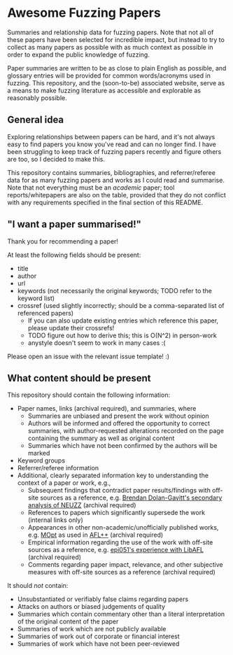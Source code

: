 # Awesome Fuzzing Papers

Summaries and relationship data for fuzzing papers. Note that not all of these
papers have been selected for incredible impact, but instead to try to collect
as many papers as possible with as much context as possible in order to expand
the public knowledge of fuzzing.

Paper summaries are written to be as close to plain English as possible, and
glossary entries will be provided for common words/acronyms used in fuzzing.
This repository, and the (soon-to-be) associated website, serve as a means to
make fuzzing literature as accessible and explorable as reasonably possible.

## General idea

Exploring relationships between papers can be hard, and it's not always easy to
find papers you know you've read and can no longer find. I have been struggling
to keep track of fuzzing papers recently and figure others are too, so I decided
to make this.

This repository contains summaries, bibliographies, and referrer/referee data
for as many fuzzing papers and works as I could read and summarise. Note that
not everything must be an _academic_ paper; tool reports/whitepapers are also
on the table, provided that they do not conflict with any requirements specified
in the final section of this README.

## "I want a paper summarised!"

Thank you for recommending a paper!

At least the following fields should be present:
- title
- author
- url
- keywords (not necessarily the original keywords; TODO refer to the keyword list)
- crossref (used slightly incorrectly; should be a comma-separated list of referenced papers)
  - If you can also update existing entries which reference this paper,
  please update their crossrefs!
  - TODO figure out how to derive this; this is O(N^2) in person-work
  - anystyle doesn't seem to work in many cases :(


Please open an issue with the relevant issue template! :)

## What content should be present

This repository should contain the following information:
 - Paper names, links (archival required), and summaries, where
   - Summaries are unbiased and present the work without opinion
   - Authors will be informed and offered the opportunity to correct summaries,
     with author-requested alterations recorded on the page containing the
     summary as well as original content
   - Summaries which have not been confirmed by the authors will be marked
 - Keyword groups
 - Referrer/referee information
 - Additional, clearly separated information key to understanding the context of 
   a paper or work, e.g.,
   - Subsequent findings that contradict paper results/findings with off-site
     sources as a reference, e.g. [Brendan Dolan-Gavitt's secondary analysis of NEUZZ]
     (archival required)
   - References to papers which significantly supersede the work (internal links
     only)
   - Appearances in other non-academic/unofficially published works, e.g. [MOpt]
     as used in [AFL++] (archival required)
   - Empirical information regarding the use of the work with off-site sources
     as a reference, e.g. [epi051's experience with LibAFL] (archival required)
   - Comments regarding paper impact, relevance, and other subjective measures
     with off-site sources as a reference (archival required)

It should _not_ contain:
 - Unsubstantiated or verifiably false claims regarding papers
 - Attacks on authors or biased judgements of quality
 - Summaries which contain commentary other than a literal interpretation of the
   original content of the paper
 - Summaries of work which are not publicly available
 - Summaries of work out of corporate or financial interest
 - Summaries of work which have not been peer-reviewed

[MOpt]: https://www.usenix.org/conference/usenixsecurity19/presentation/lyu
[AFL++]: https://github.com/AFLplusplus/AFLplusplus
[epi051's experience with LibAFL]: https://epi052.gitlab.io/notes-to-self/blog/2021-11-01-fuzzing-101-with-libafl/
[Brendan Dolan-Gavitt's secondary analysis of NEUZZ]: https://twitter.com/moyix/status/1513608538500870154
